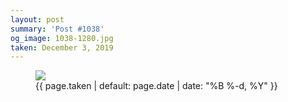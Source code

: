 ```yaml
---
layout: post
summary: 'Post #1038'
og_image: 1038-1280.jpg
taken: December 3, 2019
---
```


<figure class="post">
<img sizes="(min-width: 700px) 50vw, calc(100vw - 2rem)" src="{{ site.assets_url }}/1038-640.jpg" srcset="{{ site.assets_url }}/1038-320.jpg 320w, {{ site.assets_url }}/1038-640.jpg 640w, {{ site.assets_url }}/1038-960.jpg 960w, {{ site.assets_url }}/1038-1280.jpg 1280w"/>
<figcaption>
<time>{{ page.taken | default: page.date | date: "%B %-d, %Y" }}</time>
</figcaption>
</figure>
